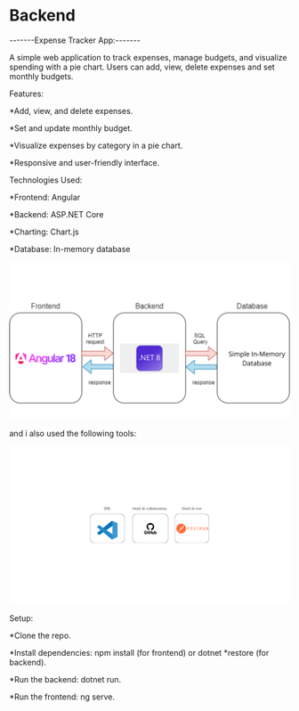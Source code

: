 # Backend

-------Expense Tracker App:-------

A simple web application to track expenses, manage budgets, and visualize spending with a pie chart. Users can add, view, delete expenses and set monthly budgets.

Features:

*Add, view, and delete expenses.

*Set and update monthly budget.

*Visualize expenses by category in a pie chart.

*Responsive and user-friendly interface.

Technologies Used:

*Frontend: Angular

*Backend: ASP.NET Core

*Charting: Chart.js

*Database: In-memory database

![Image Alt Text](Architecture.png)

and i also used the following tools:

![Image Alt Text](outils.png)

Setup:

*Clone the repo.

*Install dependencies: npm install (for frontend) or dotnet *restore (for backend).

*Run the backend: dotnet run.

*Run the frontend: ng serve.


